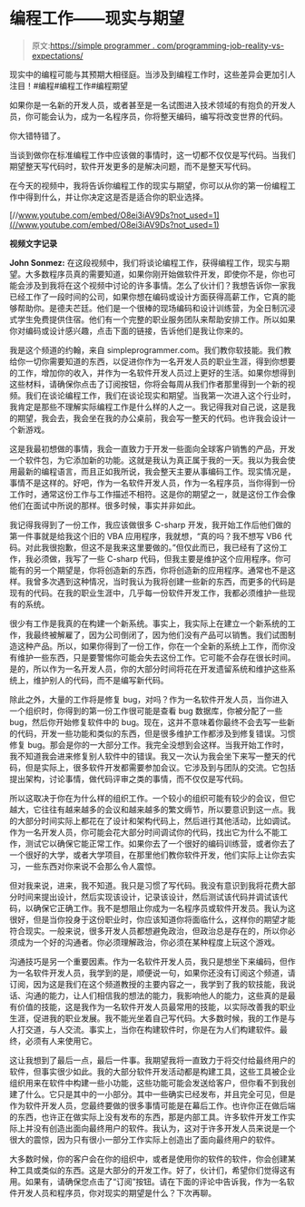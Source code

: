 # 编程工作——现实与期望

> 原文:[https://simple programmer . com/programming-job-reality-vs-expectations/](https://simpleprogrammer.com/programming-job-reality-vs-expectations/)

现实中的编程可能与其预期大相径庭。当涉及到编程工作时，这些差异会更加引人注目！#编程#编程工作#编程期望

如果你是一名新的开发人员，或者甚至是一名试图进入技术领域的有抱负的开发人员，你可能会认为，成为一名程序员，你将整天编码，编写将改变世界的代码。

你大错特错了。

当谈到做你在标准编程工作中应该做的事情时，这一切都不仅仅是写代码。当我们期望整天写代码时，软件开发更多的是解决问题，而不是整天写代码。

在今天的视频中，我将告诉你编程工作的现实与期望，你可以从你的第一份编程工作中得到什么，并让你决定这是否是适合你的职业选择。

[//www.youtube.com/embed/O8ei3iAV9Ds?not_used=1](//www.youtube.com/embed/O8ei3iAV9Ds?not_used=1)

**视频文字记录**

**John Sonmez:** 在这段视频中，我们将谈论编程工作，获得编程工作，现实与期望。大多数程序员真的需要知道，如果你刚开始做软件开发，即使你不是，你也可能会涉及到我将在这个视频中讨论的许多事情。怎么了伙计们？我想告诉你一家我已经工作了一段时间的公司，如果你想在编码或设计方面获得高薪工作，它真的能够帮助你。是德夫芒廷。他们是一个很棒的现场编码和设计训练营，为全日制沉浸式学生免费提供住宿。他们有一个完整的职业服务团队来帮助安排工作。所以如果你对编码或设计感兴趣，点击下面的链接，告诉他们是我让你来的。

我是这个频道的约翰，来自 simpleprogrammer.com。我们教你软技能。我们教给你一切你需要知道的东西，以促进你作为一名开发人员的职业生涯，得到你想要的工作，增加你的收入，并作为一名软件开发人员过上更好的生活。如果你想得到这些材料，请确保你点击了订阅按钮，你将会每周从我们作者那里得到一个新的视频。我们在谈论编程工作，我们在谈论现实和期望。当我第一次进入这个行业时，我肯定是那些不理解实际编程工作是什么样的人之一。我记得我对自己说，这是我的期望，我会去，我会坐在我的办公桌前，我会写一整天的代码。也许我会设计一个新游戏。

这是我最初想做的事情，我会一直致力于开发一些面向全球客户销售的产品，开发一个软件包，为它添加新的功能。这就是我认为真正属于我的一天。我以为我会使用最新的编程语言，而且正如我所说，我会整天主要从事编码工作。现实情况是，事情不是这样的。好吧，作为一名软件开发人员，作为一名程序员，当你得到一份工作时，通常这份工作与工作描述不相符。这是你的期望之一，就是这份工作会像他们在面试中所说的那样。很多时候，事实并非如此。

我记得我得到了一份工作，我应该做很多 C-sharp 开发，我开始工作后他们做的第一件事就是给我这个旧的 VBA 应用程序，我就想，“真的吗？我不想写 VB6 代码。对此我很抱歉，但这不是我来这里要做的。”但仅此而已，我已经有了这份工作，我必须做，我写了一些 C-sharp 代码，但我主要是维护这个应用程序。你可能有的另一个期望是，你将创造新的东西，你将创造新的应用程序。通常也不是这样。我曾多次遇到这种情况，当时我认为我将创建一些新的东西，而更多的代码是现有的代码。在我的职业生涯中，几乎每一份软件开发工作，我都必须维护一些现有的系统。

很少有工作是我真的在构建一个新系统。事实上，我实际上在建立一个新系统的工作，我最终被解雇了，因为公司倒闭了，因为他们没有产品可以销售。我们试图制造这种产品。所以，如果你得到了一份工作，你在一个全新的系统上工作，而你没有维护一些东西，只是要警惕你可能会失去这份工作。它可能不会存在很长时间。是的，所以作为一名开发人员，你的大部分时间将花在开发遗留系统和维护这些系统上，维护别人的代码，而不是编写新代码。

除此之外，大量的工作将是修复 bug，对吗？作为一名软件开发人员，当你进入一个组织时，你得到的第一份工作很可能是查看 bug 数据库，你被分配了一些 bug，然后你开始修复软件中的 bug。现在，这并不意味着你最终不会去写一些新的代码，开发一些功能和类似的东西，但是很多维护工作都涉及到修复错误。习惯修复 bug。那会是你的一大部分工作。我完全没想到会这样。当我开始工作时，我不知道我会进来修复别人软件中的错误。我又一次认为我会坐下来写一整天的代码，但是实际上，很多软件开发都需要参加会议。它涉及到与团队的交流。它包括提出架构，讨论事情，做代码评审之类的事情，而不仅仅是写代码。

所以这取决于你在为什么样的组织工作。一个较小的组织可能有较少的会议，但它越大，它往往有越来越多的会议和越来越多的繁文缛节，所以要意识到这一点。我的大部分时间实际上都花在了设计和架构代码上，然后进行其他活动，比如调试。作为一名开发人员，你可能会花大部分时间调试你的代码，找出它为什么不能工作，测试它以确保它能正常工作。如果你去了一个很好的编码训练营，或者你去了一个很好的大学，或者大学项目，在那里他们教你软件开发，他们实际上让你去实习，一些东西对你来说不会那么令人震惊。

但对我来说，进来，我不知道。我只是习惯了写代码。我没有意识到我将花费大部分时间来提出设计，然后实现该设计，记录该设计，然后测试该代码并调试该代码，以确保它正确工作。我不是想阻止你成为一名程序员或软件开发员。我认为这很好，但是当你投身于这份职业时，你应该知道你将面临什么，这样你的期望才能符合现实。一般来说，很多开发人员都想避免政治，但政治总是存在的，所以你必须成为一个好的沟通者。你必须理解政治，你必须在某种程度上玩这个游戏。

沟通技巧是另一个重要因素。作为一名软件开发人员，我只是想坐下来编码，但作为一名软件开发人员，我学到的是，顺便说一句，如果你还没有订阅这个频道，请订阅，因为这是我们在这个频道教授的主要内容之一，我学到了我的软技能，我说话、沟通的能力，让人们相信我的想法的能力，我影响他人的能力，这些真的是最有价值的技能，这是我作为一名软件开发人员最常用的技能，以实际改善我的职业生涯，促进我的职业发展。我不能光坐着自己写代码。大多数时候，我的工作是与人打交道，与人交流。事实上，当你在构建软件时，你是在为人们构建软件。最终，必须有人来使用它。

这让我想到了最后一点，最后一件事。我期望我将一直致力于将交付给最终用户的软件，但事实很少如此。我的大部分软件开发活动都是构建工具，这些工具被企业组织用来在软件中构建一些小功能，这些功能可能会发送给客户，但你看不到我创建了什么。它只是其中的一小部分。其中一些确实已经发布，并且完全可见，但是作为软件开发人员，您最终要做的很多事情可能是在幕后工作。也许你正在做后端的东西，也许正在做实际上没有发布的东西，那是内部工具。许多软件开发工作实际上并没有创造出面向最终用户的软件。我认为，这对于许多开发人员来说是一个很大的震惊，因为只有很小一部分工作实际上创造出了面向最终用户的软件。

大多数时候，你的客户会在你的组织中，或者是使用你的软件的软件，你会创建某种工具或类似的东西。这是大部分的开发工作。好了，伙计们，希望你们觉得这有用。如果有，请确保您点击了“订阅”按钮。请在下面的评论中告诉我，作为一名软件开发人员和程序员，你对现实的期望是什么？下次再聊。